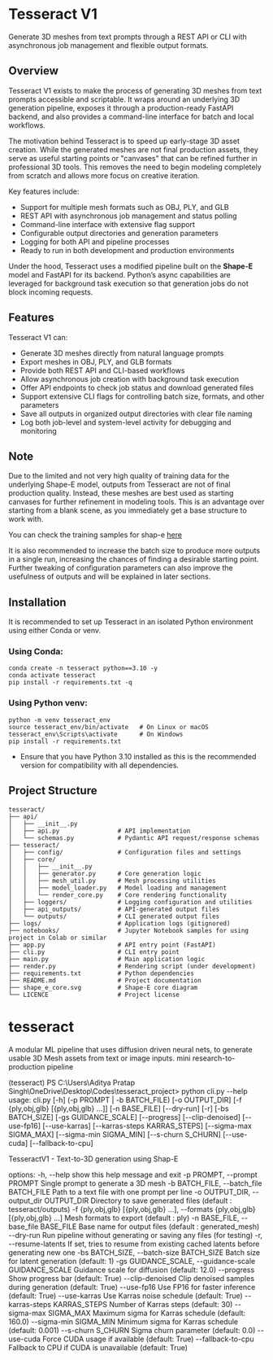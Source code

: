 # Tesseract V1

Generate 3D meshes from text prompts through a REST API or CLI with asynchronous job management and flexible output formats.

## Overview

Tesseract V1 exists to make the process of generating 3D meshes from text prompts accessible and scriptable. It wraps around an underlying 3D generation pipeline, exposes it through a production-ready FastAPI backend, and also provides a command-line interface for batch and local workflows.

The motivation behind Tesseract is to speed up early-stage 3D asset creation. While the generated meshes are not final production assets, they serve as useful starting points or "canvases" that can be refined further in professional 3D tools. This removes the need to begin modeling completely from scratch and allows more focus on creative iteration.

Key features include:

* Support for multiple mesh formats such as OBJ, PLY, and GLB
* REST API with asynchronous job management and status polling
* Command-line interface with extensive flag support
* Configurable output directories and generation parameters
* Logging for both API and pipeline processes
* Ready to run in both development and production environments

Under the hood, Tesseract uses a modified pipeline built on the <b>Shape-E</b> model and FastAPI for its backend. Python’s async capabilities are leveraged for background task execution so that generation jobs do not block incoming requests.

## Features

Tesseract V1 can:
* Generate 3D meshes directly from natural language prompts
* Export meshes in OBJ, PLY, and GLB formats
* Provide both REST API and CLI-based workflows
* Allow asynchronous job creation with background task execution
* Offer API endpoints to check job status and download generated files
* Support extensive CLI flags for controlling batch size, formats, and other parameters
* Save all outputs in organized output directories with clear file naming
* Log both job-level and system-level activity for debugging and monitoring

## Note 
Due to the limited and not very high quality of training data for the underlying Shape-E model, outputs from Tesseract are not of final production quality. Instead, these meshes are best used as starting canvases for further refinement in modeling tools. This is an advantage over starting from a blank scene, as you immediately get a base structure to work with.  

You can check the training samples for shap-e [here](!https://github.com/openai/shap-e/tree/main/samples)

It is also recommended to increase the batch size to produce more outputs in a single run, increasing the chances of finding a desirable starting point. Further tweaking of configuration parameters can also improve the usefulness of outputs and will be explained in later sections.

## Installation

It is recommended to set up Tesseract in an isolated Python environment using either Conda or venv.

### Using Conda:

```
conda create -n tesseract python==3.10 -y
conda activate tesseract
pip install -r requirements.txt -q 

```

### Using Python venv:

```
python -m venv tesseract_env
source tesseract_env/bin/activate   # On Linux or macOS
tesseract_env\Scripts\activate      # On Windows
pip install -r requirements.txt

```
- Ensure that you have Python 3.10 installed as this is the recommended version for compatibility with all dependencies.


## Project Structure

```
tesseract/
├── api/
│   ├── __init__.py
│   ├── api.py                # API implementation
│   └── schemas.py            # Pydantic API request/response schemas
├── tesseract/
│   ├── config/               # Configuration files and settings
│   ├── core/
│   │   ├── __init__.py
│   │   ├── generator.py      # Core generation logic
│   │   ├── mesh_util.py      # Mesh processing utilities
│   │   ├── model_loader.py   # Model loading and management
│   │   └── render_core.py    # Core rendering functionality
│   ├── loggers/              # Logging configuration and utilities
│   ├── api_outputs/          # API-generated output files
│   └── outputs/              # CLI generated output files
├── logs/                     # Application logs (gitignored)
├── notebooks/                # Jupyter Notebook samples for using project in Colab or similar
├── app.py                    # API entry point (FastAPI)
├── cli.py                    # CLI entry point
├── main.py                   # Main application logic
├── render.py                 # Rendering script (under development)
├── requirements.txt          # Python dependencies
├── README.md                 # Project documentation
├── shape_e_core.svg          # Shape-E core diagram
└── LICENCE                   # Project license
```












# tesseract
A modular ML pipeline that uses diffusion driven neural nets, to generate usable 3D Mesh assets from text or image inputs.
 mini research-to-production pipeline

 (tesseract) PS C:\Users\Aditya Pratap Singh\OneDrive\Desktop\Codes\tesseract_project> python cli.py --help
usage: cli.py [-h] (-p PROMPT | -b BATCH_FILE) [-o OUTPUT_DIR]
              [-f {ply,obj,glb} [{ply,obj,glb} ...]] [-n BASE_FILE] [--dry-run]
              [-r] [-bs BATCH_SIZE] [-gs GUIDANCE_SCALE] [--progress]
              [--clip-denoised] [--use-fp16] [--use-karras]
              [--karras-steps KARRAS_STEPS] [--sigma-max SIGMA_MAX]
              [--sigma-min SIGMA_MIN] [--s-churn S_CHURN] [--use-cuda]
              [--fallback-to-cpu]

TesseractV1 - Text-to-3D generation using Shap-E

options:
  -h, --help            show this help message and exit
  -p PROMPT, --prompt PROMPT
                        Single prompt to generate a 3D mesh
  -b BATCH_FILE, --batch_file BATCH_FILE
                        Path to a text file with one prompt per line
  -o OUTPUT_DIR, --output_dir OUTPUT_DIR
                        Directory to save generated files (default :
                        tesseract/outputs)
  -f {ply,obj,glb} [{ply,obj,glb} ...], --formats {ply,obj,glb} [{ply,obj,glb} ...]
                        Mesh formats to export (default : ply)
  -n BASE_FILE, --base_file BASE_FILE
                        Base name for output files (default : generated_mesh)
  --dry-run             Run pipeline without generating or saving any files (for
                        testing)
  -r, --resume-latents  If set, tries to resume from existing cached latents before
                        generating new one
  -bs BATCH_SIZE, --batch-size BATCH_SIZE
                        Batch size for latent generation (default: 1)
  -gs GUIDANCE_SCALE, --guidance-scale GUIDANCE_SCALE
                        Guidance scale for diffusion (default: 12.0)
  --progress            Show progress bar (default: True)
  --clip-denoised       Clip denoised samples during generation (default: True)
  --use-fp16            Use FP16 for faster inference (default: True)
  --use-karras          Use Karras noise schedule (default: True)
  --karras-steps KARRAS_STEPS
                        Number of Karras steps (default: 30)
  --sigma-max SIGMA_MAX
                        Maximum sigma for Karras schedule (default: 160.0)
  --sigma-min SIGMA_MIN
                        Minimum sigma for Karras schedule (default: 0.001)
  --s-churn S_CHURN     Sigma churn parameter (default: 0.0)
  --use-cuda            Force CUDA usage if available (default: True)
  --fallback-to-cpu     Fallback to CPU if CUDA is unavailable (default: True)
